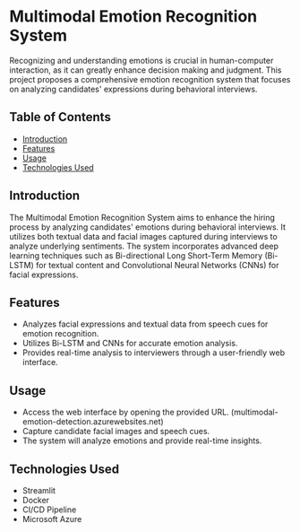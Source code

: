 # Multimodal Emotion Recognition System

Recognizing and understanding emotions is crucial in human-computer interaction, as it can greatly enhance decision making and judgment. This project proposes a comprehensive emotion recognition system that focuses on analyzing candidates' expressions during behavioral interviews.

## Table of Contents
- [Introduction](#introduction)
- [Features](#features)
- [Usage](#usage)
- [Technologies Used](#technologies-used)


## Introduction
The Multimodal Emotion Recognition System aims to enhance the hiring process by analyzing candidates' emotions during behavioral interviews. It utilizes both textual data and facial images captured during interviews to analyze underlying sentiments. The system incorporates advanced deep learning techniques such as Bi-directional Long Short-Term Memory (Bi-LSTM) for textual content and Convolutional Neural Networks (CNNs) for facial expressions.

## Features
- Analyzes facial expressions and textual data from speech cues for emotion recognition.
- Utilizes Bi-LSTM and CNNs for accurate emotion analysis.
- Provides real-time analysis to interviewers through a user-friendly web interface.


## Usage
- Access the web interface by opening the provided URL. (multimodal-emotion-detection.azurewebsites.net)
- Capture candidate facial images and speech cues.
- The system will analyze emotions and provide real-time insights.

## Technologies Used
- Streamlit
- Docker
- CI/CD Pipeline
- Microsoft Azure

